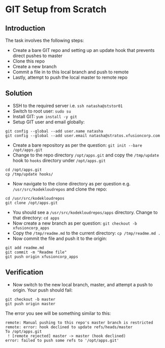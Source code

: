 # GIT Setup from Scratch
## Introduction
The task involves the following steps:
* Create a bare GIT repo and setting up an update hook that prevents direct pushes to master
* Clone this repo
* Create a new branch
* Commit a file in to this local branch and push to remote
* Lastly, attempt to push the local master to remote repo

## Solution
* SSH to the required server i.e. `ssh natasha@ststor01`
* Switch to root user: `sudo su`
* Install GIT: `yum install -y git`
* Setup GIT user and email globally:
```unix
git config --global --add user.name natasha
git config --global --add user.email natasha@stratos.xfusioncorp.com
```
* Create a bare repository as per the question: `git init --bare /opt/apps.git`
* Change to the repo directory `/opt/apps.git` and copy the `/tmp/update` hook to `hooks` directory under `/opt/apps.git`
```unix
cd /opt/apps.git
cp /tmp/update hooks/
```
* Now navigate to the clone directory as per question e.g. `/usr/src/kodekloudrepos` and clone the repo:
```unix
cd /usr/src/kodekloudrepos
git clone /opt/apps.git
```
* You should see a `/usr/src/kodekloudrepos/apps` directory. Change to that directory: `cd apps`
* Now create a new branch as per question: `git checkout -b xfusioncorp_apps`
* Copy the `/tmp/readme.md` to the current directory: `cp /tmp/readme.md .`
* Now commit the file and push it to the origin:
```unix
git add readme.md
git commit -m "Readme file"
git push origin xfusioncorp_apps
```

## Verification
* Now switch to the new local branch, master, and attempt a push to origin. Your push should fail:
```unix
git checkout -b master
git push origin master
```
The error you see will be something similar to this:
```
remote: Manual pushing to this repo's master branch is restricted
remote: error: hook declined to update refs/heads/master
To /opt/apps.git
 ! [remote rejected] master -> master (hook declined)
error: failed to push some refs to '/opt/apps.git'
```

